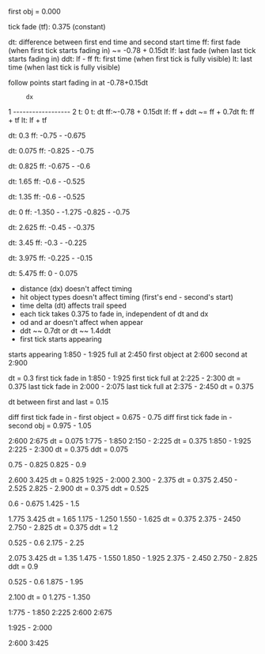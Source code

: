 first obj = 0.000

tick fade (tf): 0.375 (constant)

dt: difference between first end time and second start time
ff: first fade (when first tick starts fading in)
~= -0.78 + 0.15dt
lf: last fade (when last tick starts fading in)
ddt: lf - ff
ft: first time (when first tick is fully visible)
lt: last time (when last tick is fully visible)

follow points start fading in at -0.78+0.15dt

         dx

1 ------------------ 2
t: 0 t: dt
ff:~-0.78 + 0.15dt lf: ff + ddt ~= ff + 0.7dt
ft: ff + tf lt: lf + tf

dt: 0.3
ff: -0.75 - -0.675

dt: 0.075
ff: -0.825 - -0.75

dt: 0.825
ff: -0.675 - -0.6

dt: 1.65
ff: -0.6 - -0.525

dt: 1.35
ff: -0.6 - -0.525

dt: 0
ff: -1.350 - -1.275
-0.825 - -0.75

dt: 2.625
ff: -0.45 - -0.375

dt: 3.45
ff: -0.3 - -0.225

dt: 3.975
ff: -0.225 - -0.15

dt: 5.475
ff: 0 - 0.075

- distance (dx) doesn't affect timing
- hit object types doesn't affect timing (first's end - second's start)
- time delta (dt) affects trail speed
- each tick takes 0.375 to fade in, independent of dt and dx
- od and ar doesn't affect when appear
- ddt ~~ 0.7dt or dt ~~ 1.4ddt
- first tick starts appearing

starts appearing 1:850 - 1:925
full at 2:450
first object at 2:600
second at 2:900

dt = 0.3
first tick fade in 1:850 - 1:925
first tick full at 2:225 - 2:300 dt = 0.375
last tick fade in 2:000 - 2:075
last tick full at 2:375 - 2:450 dt = 0.375

dt between first and last = 0.15

diff first tick fade in - first object = 0.675 - 0.75
diff first tick fade in - second obj = 0.975 - 1.05

2:600
2:675 dt = 0.075
1:775 - 1:850
2:150 - 2:225 dt = 0.375
1:850 - 1:925
2:225 - 2:300 dt = 0.375
ddt = 0.075

0.75 - 0.825
0.825 - 0.9

2.600
3.425 dt = 0.825
1:925 - 2:000
2.300 - 2.375 dt = 0.375
2.450 - 2.525
2.825 - 2.900 dt = 0.375
ddt = 0.525

0.6 - 0.675
1.425 - 1.5

1.775
3.425 dt = 1.65
1.175 - 1.250
1.550 - 1.625 dt = 0.375
2.375 - 2450
2.750 - 2.825 dt = 0.375
ddt = 1.2

0.525 - 0.6
2.175 - 2.25

2.075
3.425 dt = 1.35
1.475 - 1.550
1.850 - 1.925
2.375 - 2.450
2.750 - 2.825
ddt = 0.9

0.525 - 0.6
1.875 - 1.95

2.100
dt = 0
1.275 - 1.350

1:775 - 1:850
2:225
2:600
2:675

1:925 - 2:000

2:600
3:425
